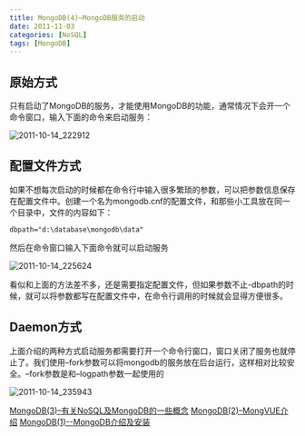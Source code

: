 ```yaml
---
title: MongoDB(4)–MongoDB服务的启动
date: 2011-11-03
categories: [NoSQL]
tags: [MongoDB]
---
```


## 原始方式

只有启动了MongoDB的服务，才能使用MongoDB的功能，通常情况下会开一个命令窗口，输入下面的命令来启动服务：

![2011-10-14_222912](http://fwhyy.com/img/post/2011-10-14_222912.png)

## 配置文件方式

如果不想每次启动的时候都在命令行中输入很多繁琐的参数，可以把参数信息保存在配置文件中。创建一个名为mongodb.cnf的配置文件，和那些小工具放在同一个目录中，文件的内容如下：

```
dbpath="d:\database\mongodb\data"
```

然后在命令窗口输入下面命令就可以启动服务

![2011-10-14_225624](http://fwhyy.com/img/post/2011-10-14_225624.png)

看似和上面的方法差不多，还是需要指定配置文件，但如果参数不止-dbpath的时候，就可以将参数都写在配置文件中，在命令行调用的时候就会显得方便很多。

## Daemon方式

上面介绍的两种方式启动服务都需要打开一个命令行窗口，窗口关闭了服务也就停止了。我们使用–fork参数可以将mongodb的服务放在后台运行，这样相对比较安全。–fork参数是和–logpath参数一起使用的

![2011-10-14_235943](http://fwhyy.com/img/post/2011-10-14_235943.png)

[MongoDB(3)–有关NoSQL及MongoDB的一些概念](http://fwhyy.com/2011/09/some-concepts-about-nosql-and-mongodb/)
[MongoDB(2)–MongVUE介绍](http://fwhyy.com/2011/09/mongvue-introduction/)
[MongoDB(1)--MongoDB介绍及安装](http://fwhyy.com/2011/09/mongo-introduction-and-installation/)



